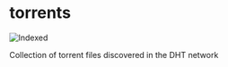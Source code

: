 torrents 
========
![Indexed](https://img.shields.io/badge/indexed-190644-blue)

Collection of torrent files discovered in the DHT network
